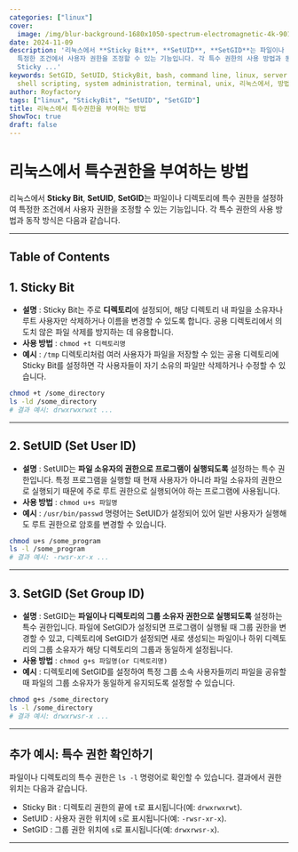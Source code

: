 ```yaml
---
categories: ["linux"]
cover:
  image: /img/blur-background-1680x1050-spectrum-electromagnetic-4k-901-1.jpg
date: 2024-11-09
description: '리눅스에서 **Sticky Bit**, **SetUID**, **SetGID**는 파일이나 디렉토리에 특수 권한을 설정하여
  특정한 조건에서 사용자 권한을 조정할 수 있는 기능입니다. 각 특수 권한의 사용 방법과 동작 방식은 다음과 같습니다. --- - **설명** :
  Sticky ...'
keywords: SetGID, SetUID, StickyBit, bash, command line, linux, server management,
  shell scripting, system administration, terminal, unix, 리눅스에서, 방법, 부여하는, 특수권한을
author: Royfactory
tags: ["linux", "StickyBit", "SetUID", "SetGID"]
title: 리눅스에서 특수권한을 부여하는 방법
ShowToc: true
draft: false
---
```


# 리눅스에서 특수권한을 부여하는 방법

리눅스에서 **Sticky Bit**, **SetUID**, **SetGID**는 파일이나 디렉토리에 특수 권한을 설정하여 특정한 조건에서 사용자 권한을 조정할 수 있는 기능입니다. 각 특수 권한의 사용 방법과 동작 방식은 다음과 같습니다.

---
## Table of Contents

## 1. Sticky Bit

- **설명** : Sticky Bit는 주로 **디렉토리**에 설정되어, 해당 디렉토리 내 파일을 소유자나 루트 사용자만 삭제하거나 이름을 변경할 수 있도록 합니다. 공용 디렉토리에서 의도치 않은 파일 삭제를 방지하는 데 유용합니다.
- **사용 방법** : `chmod +t 디렉토리명`
- **예시** : `/tmp` 디렉토리처럼 여러 사용자가 파일을 저장할 수 있는 공용 디렉토리에 Sticky Bit를 설정하면 각 사용자들이 자기 소유의 파일만 삭제하거나 수정할 수 있습니다.
```bash
chmod +t /some_directory
ls -ld /some_directory
# 결과 예시: drwxrwxrwxt ...
```

---

## 2. SetUID (Set User ID)

- **설명** : SetUID는 **파일 소유자의 권한으로 프로그램이 실행되도록** 설정하는 특수 권한입니다. 특정 프로그램을 실행할 때 현재 사용자가 아니라 파일 소유자의 권한으로 실행되기 때문에 주로 루트 권한으로 실행되어야 하는 프로그램에 사용됩니다.
- **사용 방법** : `chmod u+s 파일명`
- **예시** : `/usr/bin/passwd` 명령어는 SetUID가 설정되어 있어 일반 사용자가 실행해도 루트 권한으로 암호를 변경할 수 있습니다.
```bash
chmod u+s /some_program
ls -l /some_program
# 결과 예시: -rwsr-xr-x ...
```

---

## 3. SetGID (Set Group ID)

- **설명** : SetGID는 **파일이나 디렉토리의 그룹 소유자 권한으로 실행되도록** 설정하는 특수 권한입니다. 파일에 SetGID가 설정되면 프로그램이 실행될 때 그룹 권한을 변경할 수 있고, 디렉토리에 SetGID가 설정되면 새로 생성되는 파일이나 하위 디렉토리의 그룹 소유자가 해당 디렉토리의 그룹과 동일하게 설정됩니다.
- **사용 방법** : `chmod g+s 파일명(or 디렉토리명)`
- **예시** : 디렉토리에 SetGID를 설정하여 특정 그룹 소속 사용자들끼리 파일을 공유할 때 파일의 그룹 소유자가 동일하게 유지되도록 설정할 수 있습니다.
```bash
chmod g+s /some_directory
ls -l /some_directory
# 결과 예시: drwxrwsr-x ...
```

---

## 추가 예시: 특수 권한 확인하기

파일이나 디렉토리의 특수 권한은 `ls -l` 명령어로 확인할 수 있습니다. 결과에서 권한 위치는 다음과 같습니다.

- Sticky Bit : 디렉토리 권한의 끝에 `t`로 표시됩니다(예: `drwxrwxrwt`).
- SetUID : 사용자 권한 위치에 `s`로 표시됩니다(예: `-rwsr-xr-x`).
- SetGID : 그룹 권한 위치에 `s`로 표시됩니다(예: `drwxrwsr-x`).

---
